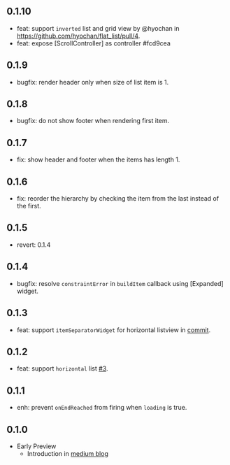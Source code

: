 ## 0.1.10
* feat: support `inverted` list and grid view by @hyochan in https://github.com/hyochan/flat_list/pull/4.
* feat: expose [ScrollController] as controller #fcd9cea

## 0.1.9
* bugfix: render header only when size of list item is 1.

## 0.1.8
* bugfix: do not show footer when rendering first item.

## 0.1.7
* fix: show header and footer when the items has length 1.

## 0.1.6
* fix: reorder the hierarchy by checking the item from the last instead of the first.

## 0.1.5
* revert: 0.1.4

## 0.1.4
* bugfix: resolve `constraintError` in `buildItem` callback using [Expanded] widget.

## 0.1.3
* feat: support `itemSeparatorWidget` for horizontal listview in [commit](https://github.com/hyochan/flat_list/commit/069c8b26bb2132da43043ef1f39c299d0ff3d47c).

## 0.1.2
* feat: support `horizontal` list [#3](https://github.com/hyochan/flat_list/pull/3).

## 0.1.1
* enh: prevent `onEndReached` from firing when `loading` is true.

## 0.1.0

* Early Preview
  - Introduction in [medium blog](https://medium.com/dooboolab/introducing-flatlist-in-flutter-e1bd212b44f0)


